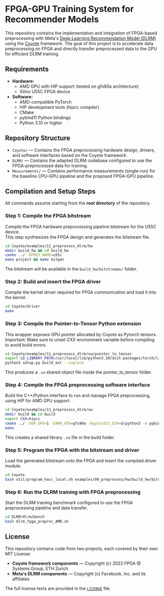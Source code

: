 #  FPGA-GPU Training System for Recommender Models

This repository contains the implementation and integration of FPGA-based preprocessing with Meta's [Deep Learning Recommendation Model (DLRM)](https://github.com/facebookresearch/dlrm/tree/main) using the [Coyote](https://github.com/fpgasystems/Coyote/tree/software-cleanup) framework. The goal of this project is to accelerate data preprocessing on FPGA and directly transfer preprocessed data to the GPU for efficient DLRM training.

## Requirements

- **Hardware:**  
  - AMD GPU with HIP support (tested on gfx90a architecture)  
  - Xilinx U55C FPGA device  
- **Software:**  
  - AMD-compatible PyTorch
  - HIP development tools (hipcc compiler)  
  - CMake  
  - pybind11 Python bindings  
  - Python 3.10 or higher  


## Repository Structure

- `Coyote/` — Contains the FPGA preprocessing hardware design, drivers, and software interfaces based on the Coyote framework.  
- `DLRM/` — Contains the adapted DLRM codebase configured to use the FPGA-preprocessed data for training.
- `Measurements/` — Contains performance measurements (single-run) for the baseline CPU–GPU pipeline and the proposed FPGA–GPU pipeline.


## Compilation and Setup Steps

All commands assume starting from the **root directory** of the repository.

### Step 1: Compile the FPGA bitstream

Compile the FPGA hardware preprocessing pipeline bitstream for the U55C device.  
This step synthesizes the FPGA design and generates the bitstream file.

```bash
cd Coyote/examples/11_preprocess_dlrm/hw
mkdir build_hw && cd build_hw
cmake ../ -DFDEV_NAME=u55c
make project && make bitgen
```
The bitstream will be available in the `build_hw/bitstreams/` folder.


### Step 2: Build and insert the FPGA driver

Compile the kernel driver required for FPGA communication and load it into the kernel.

```bash
cd Coyote/driver
make
```


### Step 3: Compile the Pointer-to-Tensor Python extension

This wrapper exposes GPU pointer allocated by Coyote as Pytorch tensors. 
Important: Make sure to unset CXX environment variable before compiling to avoid build errors.

```bash
cd Coyote/examples/11_preprocess_dlrm/sw/pointer_to_tensor
export LD_LIBRARY_PATH=/usr/local/lib/python3.10/dist-packages/torch/lib:$LD_LIBRARY_PATH
python3 setup.py build_ext --inplace
```
This produces a `.so` shared object file inside the pointer_to_tensor folder.


### Step 4: Compile the FPGA preprocessing software interface

Build the C++/Python interface to run and manage FPGA preprocessing, using HIP for AMD GPU support.

```bash
cd Coyote/examples/11_preprocess_dlrm/sw
mkdir build && cd build
export CXX=hipcc
cmake ../ -DEN_GPU=1 -DAMD_GPU=gfx90a -Dpybind11_DIR=$(python3 -m pybind11 --cmakedir)
make
```
This creates a shared library `.so` file in the build folder.


### Step 5: Program the FPGA with the bitstream and driver

Load the generated bitstream onto the FPGA and insert the compiled driver module.

```bash
cd Coyote
bash util/program_hacc_local.sh examples/09_preprocess/hw/build_hw/bitstreams/cyt_top.bit driver/coyote_driver.ko
```


### Step 6: Run the DLRM training with FPGA preprocessing

Start the DLRM training benchmark configured to use the FPGA preprocessing pipeline and data transfer.

```bash
cd DLRM/dlrm/bench
bash dlrm_fpga_preproc_AMD.sh
```

## License

This repository contains code from two projects, each covered by their own MIT License:

- **Coyote framework components** — Copyright (c) 2022 FPGA @ Systems Group, ETH Zurich  
- **Meta's DLRM components** — Copyright (c) Facebook, Inc. and its affiliates  

The full license texts are provided in the [`LICENSE`](LICENSE) file.

